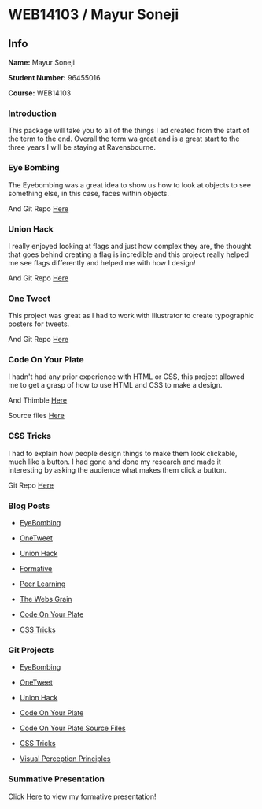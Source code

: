 # WEB14103 / Mayur Soneji

## Info

**Name:** Mayur Soneji

**Student Number:** 96455016

**Course:** WEB14103

### Introduction

This package will take you to all of the things I ad created from the start of the term to the end. Overall the term wa great and is a great start to the three years I will be staying at Ravensbourne.

### Eye Bombing

The Eyebombing was a great idea to show us how to look at objects to see something else, in this case, faces within objects.

And Git Repo [Here](https://github.com/EmptyRave/EyeBombing/blob/master/Eyebombing%20Pres.md)

### Union Hack

I really enjoyed looking at flags and just how complex they are, the thought that goes behind creating a flag is incredible and this project really helped me see flags differently and helped me with how I design!

And Git Repo [Here](https://github.com/Mhossain360/FLAG-3/blob/master/Presentation.md)


### One Tweet

This project was great as I had to work with Illustrator to create typographic posters for tweets.

And Git Repo [Here](https://github.com/MayurSoneji/Typography/blob/master/To%20Present.md)

### Code On Your Plate

I hadn't had any prior experience with HTML or CSS, this project allowed me to get a grasp of how to use HTML and CSS to make a design.

And Thimble [Here](https://thimbleprojects.org/msoneji/145145/)

Source files [Here](https://github.com/MayurSoneji/Recipe/tree/master/HTML%20and%20CSS)

### CSS Tricks

I had to explain how people design things to make them look clickable, much like a button. I had gone and done my research and made it interesting by asking the audience what makes them click a button.

Git Repo [Here](https://github.com/MayurSoneji/CSS-buttons)


### Blog Posts

- [EyeBombing](http://fourthfloor.raveweb.net/msoneji/2016/10/11/eyebombing/)

- [OneTweet](http://fourthfloor.raveweb.net/msoneji/2016/10/20/onetweet/)

- [Union Hack](http://fourthfloor.raveweb.net/msoneji/2016/10/30/union-hack/)

- [Formative](http://fourthfloor.raveweb.net/msoneji/2016/11/21/formative-assessment/)

- [Peer Learning](http://fourthfloor.raveweb.net/msoneji/2016/11/21/peer-learning/)

- [The Webs Grain](http://fourthfloor.raveweb.net/msoneji/2016/12/04/the-webs-grain/)

- [Code On Your Plate](http://fourthfloor.raveweb.net/msoneji/2016/12/04/code-on-your-plate/)

- [CSS Tricks](http://fourthfloor.raveweb.net/msoneji/2016/12/04/css-tricks/)

### Git Projects

- [EyeBombing](https://github.com/EmptyRave/EyeBombing/blob/master/Eyebombing%20Pres.md)

- [OneTweet](https://github.com/MayurSoneji/Typography/blob/master/To%20Present.md)

- [Union Hack](https://github.com/Mhossain360/FLAG-3/blob/master/Presentation.md)

- [Code On Your Plate](https://thimbleprojects.org/msoneji/145145/)

- [Code On Your Plate Source Files](https://github.com/MayurSoneji/Recipe/tree/master/HTML%20and%20CSS)

- [CSS Tricks](https://github.com/MayurSoneji/CSS-buttons)

- [Visual Perception Principles](https://github.com/MayurSoneji/WebDesignPrinciples/blob/master/Presentation.md)

### Summative Presentation

Click [Here](https://github.com/MayurSoneji/Summative/blob/master/Summative.md) to view my formative presentation!
